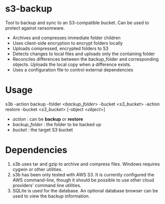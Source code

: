 # s3-backup

Tool to backup and sync to an S3-compatible bucket.  Can be used to protect against ransomware.

- Archives and compresses immediate folder children
- Uses client-side encryption to encrypt folders locally
- Uploads compressed, encrypted folders to S3
- Detects changes to local files and uploads only the containing folder
- Reconciles differences between the backup_folder and corresponding objects.  Uploads the local copy when a difference exists.
- Uses a configuration file to control external dependencies

# Usage

s3b	-action backup -folder <*backup_folder*> -bucket <*s3_bucket*>
		-action restore -bucket <*s3_bucket*> [-object <*object*>]

- *action*				: can be **backup** or **restore**
- *backup_folder* : the folder to be backed up
- *bucket*				: the target S3 bucket

# Dependencies

1. s3b uses tar and gzip to archive and compress files.  Windows requires cygwin or other utilities.
1. s3b has been only tested with AWS S3.  It is currently configured the AWS command-line, though it should be possible to use other cloud providers' command line utilities.
1. SQLite is used for the database.  An optional database browser can be used to view the backup information.


